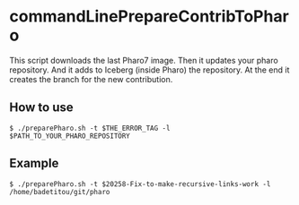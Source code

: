 # commandLinePrepareContribToPharo

This script downloads the last Pharo7 image.
Then it updates your pharo repository.
And it adds to Iceberg (inside Pharo) the repository.
At the end it creates the branch for the new contribution.

## How to use

`$ ./preparePharo.sh -t $THE_ERROR_TAG -l $PATH_TO_YOUR_PHARO_REPOSITORY`

## Example

`$ ./preparePharo.sh -t $20258-Fix-to-make-recursive-links-work -l /home/badetitou/git/pharo`
